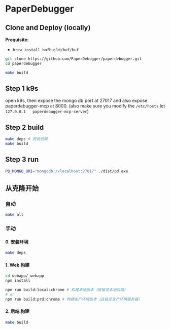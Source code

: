 # PaperDebugger

## Clone and Deploy (locally)

**Prequisite:**
- `brew install bufbuild/buf/buf`

```bash
git clone https://github.com/PaperDebugger/paperdebugger.git
cd paperdebugger

make build

```


## Step 1 k9s

open k9s, then expose the mongo db port at 27017
and also expose paperdebugger-mcp at 8000. (also make sure you modify the `/etc/hosts` let `127.0.0.1	paperdebugger-mcp-server`)

## Step 2 build

```bash
make deps # 安装依赖
make build
```


## Step 3 run

```bash
PD_MONGO_URI="mongodb://localhost:27017" ./dist/pd.exe
```


## 从克隆开始

### 自动
```bash
make all
```

### 手动

#### 0. 安装环境

```bash
make deps
```

#### 1. Web 构建

```bash
cd webapp/_webapp
npm install

npm run build:local:chrome # 构建本地版本（链接至本地后端）
# or
npm run build:prd:chrome # 构建生产环境版本（连接至生产环境服务器）
```

#### 2. 后端 构建

```bash
make build
```

